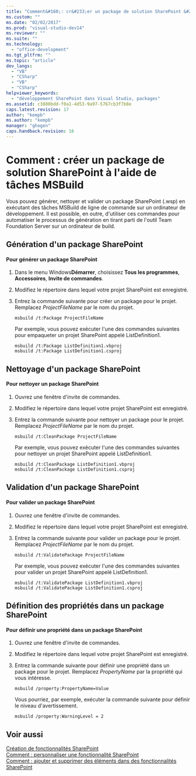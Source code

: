 ```yaml
---
title: "Comment&#160;: cr&#233;er un package de solution SharePoint &#224; l&#39;aide de t&#226;ches MSBuild"
ms.custom: ""
ms.date: "02/02/2017"
ms.prod: "visual-studio-dev14"
ms.reviewer: ""
ms.suite: ""
ms.technology: 
  - "office-development"
ms.tgt_pltfrm: ""
ms.topic: "article"
dev_langs: 
  - "VB"
  - "CSharp"
  - "VB"
  - "CSharp"
helpviewer_keywords: 
  - "développement SharePoint dans Visual Studio, packages"
ms.assetid: c3880bdd-f0a1-4d53-9a97-5767cb3f7b8e
caps.latest.revision: 17
author: "kempb"
ms.author: "kempb"
manager: "ghogen"
caps.handback.revision: 16
---
```

# Comment&#160;: cr&#233;er un package de solution SharePoint &#224; l&#39;aide de t&#226;ches MSBuild
  Vous pouvez générer, nettoyer et valider un package SharePoint \(.wsp\) en exécutant des tâches MSBuild de ligne de commande sur un ordinateur de développement.  Il est possible, en outre, d'utiliser ces commandes pour automatiser le processus de génération en tirant parti de l'outil Team Foundation Server sur un ordinateur de build.  
  
## Génération d'un package SharePoint  
  
#### Pour générer un package SharePoint  
  
1.  Dans le menu Windows**Démarrer**, choisissez **Tous les programmes**, **Accessoires**, **Invite de commandes**.  
  
2.  Modifiez le répertoire dans lequel votre projet SharePoint est enregistré.  
  
3.  Entrez la commande suivante pour créer un package pour le projet.  Remplacez *ProjectFileName* par le nom du projet.  
  
    ```  
    msbuild /t:Package ProjectFileName  
    ```  
  
     Par exemple, vous pouvez exécuter l'une des commandes suivantes pour empaqueter un projet SharePoint appelé ListDefinition1.  
  
    ```  
    msbuild /t:Package ListDefinition1.vbproj  
    msbuild /t:Package ListDefinition1.csproj  
    ```  
  
## Nettoyage d'un package SharePoint  
  
#### Pour nettoyer un package SharePoint  
  
1.  Ouvrez une fenêtre d'invite de commandes.  
  
2.  Modifiez le répertoire dans lequel votre projet SharePoint est enregistré.  
  
3.  Entrez la commande suivante pour nettoyer un package pour le projet.  Remplacez *ProjectFileName* par le nom du projet.  
  
    ```  
    msbuild /t:CleanPackage ProjectFileName  
    ```  
  
     Par exemple, vous pouvez exécuter l'une des commandes suivantes pour nettoyer un projet SharePoint appelé ListDefinition1.  
  
    ```  
    msbuild /t:CleanPackage ListDefinition1.vbproj  
    msbuild /t:CleanPackage ListDefinition1.csproj  
    ```  
  
## Validation d'un package SharePoint  
  
#### Pour valider un package SharePoint  
  
1.  Ouvrez une fenêtre d'invite de commandes.  
  
2.  Modifiez le répertoire dans lequel votre projet SharePoint est enregistré.  
  
3.  Entrez la commande suivante pour valider un package pour le projet.  Remplacez *ProjectFileName* par le nom du projet.  
  
    ```  
    msbuild /t:ValidatePackage ProjectFileName  
    ```  
  
     Par exemple, vous pouvez exécuter l'une des commandes suivantes pour valider un projet SharePoint appelé ListDefinition1.  
  
    ```  
    msbuild /t:ValidatePackage ListDefinition1.vbproj  
    msbuild /t:ValidatePackage ListDefinition1.csproj  
    ```  
  
## Définition des propriétés dans un package SharePoint  
  
#### Pour définir une propriété dans un package SharePoint  
  
1.  Ouvrez une fenêtre d'invite de commandes.  
  
2.  Modifiez le répertoire dans lequel votre projet SharePoint est enregistré.  
  
3.  Entrez la commande suivante pour définir une propriété dans un package pour le projet.  Remplacez *PropertyName* par la propriété qui vous intéresse.  
  
    ```  
    msbuild /property:PropertyName=Value  
    ```  
  
     Vous pourriez, par exemple, exécuter la commande suivante pour définir le niveau d'avertissement.  
  
    ```  
    msbuild /property:WarningLevel = 2  
    ```  
  
## Voir aussi  
 [Création de fonctionnalités SharePoint](../sharepoint/creating-sharepoint-features.md)   
 [Comment : personnaliser une fonctionnalité SharePoint](../sharepoint/how-to-customize-a-sharepoint-feature.md)   
 [Comment : ajouter et supprimer des éléments dans des fonctionnalités SharePoint](../sharepoint/how-to-add-and-remove-items-to-sharepoint-features.md)  
  
  